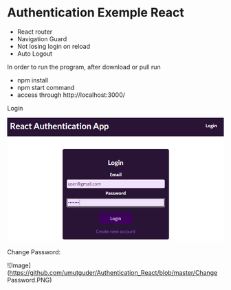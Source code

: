# Authentication Exemple React


- React router  
- Navigation Guard
- Not losing login on reload
- Auto Logout

In order to run the program, after download or pull run 
- npm install 
- npm start command 
- access through http://localhost:3000/

Login 

![Image](https://github.com/umutguder/Authentication_React/blob/master/Login.PNG)

Change Password:

![Image](https://github.com/umutguder/Authentication_React/blob/master/Change Password.PNG)
